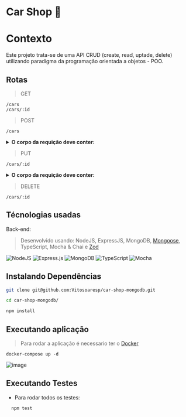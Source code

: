 # Car Shop :car:

# Contexto
Este projeto trata-se de uma API CRUD (create, read, uptade, delete) utilizando paradigma da programação orientada a objetos - POO.

## Rotas

> GET

```
/cars
/cars/:id
```

> POST

```
/cars
```
  <details>
    <summary>
      <strong>O corpo da requição deve conter:</strong>
    </summary>
    
    
    status?: boolean | undefined;
    model: string;
    year: number;
    color: string;
    buyValue: number;
    doorsQty: number;
    seatsQty: number;
    
  </details>
  
> PUT

```
/cars/:id
```
  <details>
    <summary>
      <strong>O corpo da requição deve conter:</strong>
    </summary>
    
    
    status?: boolean | undefined;
    model: string;
    year: number;
    color: string;
    buyValue: number;
    doorsQty: number;
    seatsQty: number;
    
  </details>
  
> DELETE

```
/cars/:id
```

## Técnologias usadas

Back-end:
> Desenvolvido usando: NodeJS, ExpressJS, MongoDB, [Mongoose](https://mongoosejs.com/), TypeScript, Mocha & Chai e [Zod](https://zod.dev/)

![NodeJS](https://img.shields.io/badge/node.js-6DA55F?style=for-the-badge&logo=node.js&logoColor=white)
![Express.js](https://img.shields.io/badge/express.js-%23404d59.svg?style=for-the-badge&logo=express&logoColor=%2361DAFB)
![MongoDB](https://img.shields.io/badge/MongoDB-%234ea94b.svg?style=for-the-badge&logo=mongodb&logoColor=white)
![TypeScript](https://img.shields.io/badge/typescript-%23007ACC.svg?style=for-the-badge&logo=typescript&logoColor=white)
![Mocha](https://img.shields.io/badge/-mocha-%238D6748?style=for-the-badge&logo=mocha&logoColor=white)



## Instalando Dependências

```bash
git clone git@github.com:Vitosoaresp/car-shop-mongodb.git

cd car-shop-mongodb/ 

npm install
``` 

## Executando aplicação

> Para rodar a aplicação é necessario ter o [Docker](https://www.docker.com/)

  ```
  docker-compose up -d
  ```
 ![image](https://user-images.githubusercontent.com/23152592/199629979-ffe0edba-e5cf-465e-bf0d-0d517a73daa9.png)


## Executando Testes

* Para rodar todos os testes:

```
  npm test
```
